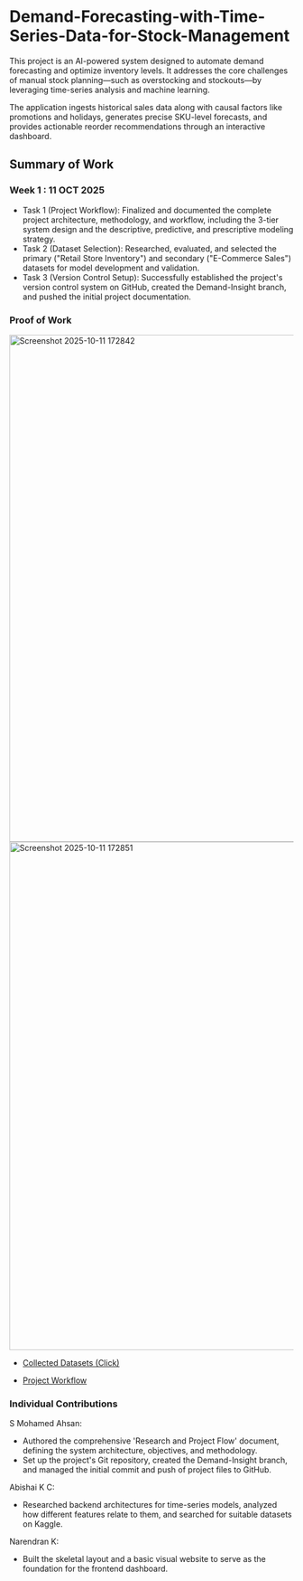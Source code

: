# Demand-Forecasting-with-Time-Series-Data-for-Stock-Management
This project is an AI-powered system designed to automate demand forecasting and optimize inventory levels. It addresses the core challenges of manual stock planning—such as overstocking and stockouts—by leveraging time-series analysis and machine learning.

The application ingests historical sales data along with causal factors like promotions and holidays, generates precise SKU-level forecasts, and provides actionable reorder recommendations through an interactive dashboard.

## Summary of Work 
### Week 1 : 11 OCT 2025
- Task 1 (Project Workflow): Finalized and documented the complete project architecture, methodology, and workflow, including the 3-tier system design and the descriptive, predictive, and prescriptive modeling strategy.
- Task 2 (Dataset Selection): Researched, evaluated, and selected the primary ("Retail Store Inventory") and secondary ("E-Commerce Sales") datasets for model development and validation.
- Task 3 (Version Control Setup): Successfully established the project's version control system on GitHub, created the Demand-Insight branch, and pushed the initial project documentation.

### Proof of Work 
<img width="1883" height="897" alt="Screenshot 2025-10-11 172842" src="https://github.com/user-attachments/assets/c8bfb718-cfa7-49f3-8410-26fbec940b19" />
<img width="1882" height="899" alt="Screenshot 2025-10-11 172851" src="https://github.com/user-attachments/assets/704d4cff-b500-40df-81e3-38fab7299af0" />

- [Collected Datasets (Click)](https://github.com/Tech-Society-SEC/Demand-Forecasting-with-Time-Series-Data-for-Stock-Management/tree/Demand-Insight/Demand-Insight/backend/datasets)

- [Project Workflow](https://github.com/Tech-Society-SEC/Demand-Forecasting-with-Time-Series-Data-for-Stock-Management/tree/Demand-Insight/Project%20Workflow.docx)
  
### Individual Contributions
S Mohamed Ahsan: 
- Authored the comprehensive 'Research and Project Flow' document, defining the system architecture, objectives, and methodology.
- Set up the project's Git repository, created the Demand-Insight branch, and managed the initial commit and push of project files to GitHub.

Abishai K C: 
- Researched backend architectures for time-series models, analyzed how different features relate to them, and searched for suitable datasets on Kaggle.

Narendran K: 
- Built the skeletal layout and a basic visual website to serve as the foundation for the frontend dashboard.
